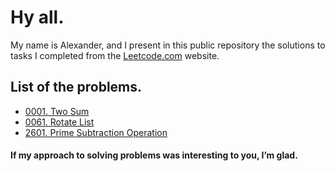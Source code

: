 # Hy all.

My name is Alexander, and I present in this public repository the solutions to tasks I completed from the [Leetcode.com](https://leetcode.com/ "https://leetcode.com/") website.

## List of the problems.
* [0001. Two Sum](https://github.com/Ekvo/Leetcode-problems/tree/main/Leetcode-Problems-List/0001-Two-Sum "https://github.com/Ekvo/Leetcode-problems/tree/main/Leetcode-Problems-List/0001-Two-Sum")
* [0061. Rotate List](https://github.com/Ekvo/Leetcode-problems/tree/main/Leetcode-Problems-List/0061-Rotate-List "https://github.com/Ekvo/Leetcode-problems/tree/main/Leetcode-Problems-List/0061-Rotate-List")
* [2601. Prime Subtraction Operation](https://github.com/Ekvo/Leetcode-problems/tree/main/Leetcode-Problems-List/2601-Prime-Subtraction-Operation "https://github.com/Ekvo/Leetcode-problems/tree/main/Leetcode-Problems-List/2601-Prime-Subtraction-Operation")

#### If my approach to solving problems was interesting to you, I’m glad.
